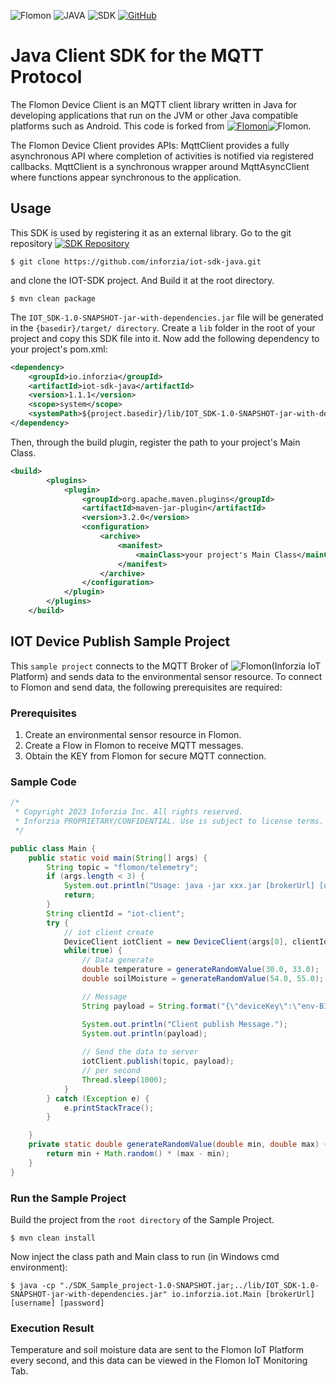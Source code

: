 ![Flomon](https://img.shields.io/badge/FLOMON-blue)
![JAVA](https://img.shields.io/badge/JAVA-green) 
![SDK](https://img.shields.io/badge/SDK-black)
[![GitHub](https://img.shields.io/badge/license-EPL--1.0-FF0033.svg)](https://github.com/inforzia/mqtt.java-sdk/LICENSE)
# Java Client SDK for the MQTT Protocol

The Flomon Device Client is an MQTT client library written in Java for developing applications that run on the JVM or other Java compatible platforms such as Android.
This code is forked from [![Flomon](https://img.shields.io/badge/Paho-Project-blue)](https://github.com/orgs/eclipse/repositories?q=java+mqtt&type=all&language=&sort=)![Flomon](https://img.shields.io/badge/version-1.2.5-blue).

The Flomon Device Client provides APIs: MqttClient provides a fully asynchronous API where completion of activities is notified via registered callbacks. MqttClient is a synchronous wrapper around MqttAsyncClient where functions appear synchronous to the application.

## Usage
This SDK is used by registering it as an external library. 
Go to the git repository [![SDK Repository](https://img.shields.io/badge/Inforzia%20SDK-Repo-green)](https://github.com/inforzia/mqtt.java-sdk)
```less
$ git clone https://github.com/inforzia/iot-sdk-java.git
```
and clone the IOT-SDK project. And Build it at the root directory.
```less
$ mvn clean package
```
The `IOT_SDK-1.0-SNAPSHOT-jar-with-dependencies.jar` file will be generated in the `{basedir}/target/ directory`. Create a `lib` folder in the root of your project and copy this SDK file into it.
Now add the following dependency to your project's pom.xml:

```xml
<dependency>
    <groupId>io.inforzia</groupId>
    <artifactId>iot-sdk-java</artifactId>
    <version>1.1.1</version>
    <scope>system</scope>
    <systemPath>${project.basedir}/lib/IOT_SDK-1.0-SNAPSHOT-jar-with-dependencies.jar</systemPath>
</dependency>
```

Then, through the build plugin, register the path to your project's Main Class.

```xml
<build>
        <plugins>
            <plugin>
                <groupId>org.apache.maven.plugins</groupId>
                <artifactId>maven-jar-plugin</artifactId>
                <version>3.2.0</version>
                <configuration>
                    <archive>
                        <manifest>
                            <mainClass>your project's Main Class</mainClass>
                        </manifest>
                    </archive>
                </configuration>
            </plugin>
        </plugins>
    </build>
```

## IOT Device Publish Sample Project
This `sample project` connects to the MQTT Broker of ![Flomon](https://img.shields.io/badge/Flomon-8A2BE2)(Inforzia IoT Platform) and sends data to the environmental sensor resource. To connect to Flomon and send data, the following prerequisites are required:

### Prerequisites

1. Create an environmental sensor resource in Flomon.
2. Create a Flow in Flomon to receive MQTT messages.
3. Obtain the KEY from Flomon for secure MQTT connection.

### Sample Code
```java
/*
 * Copyright 2023 Inforzia Inc. All rights reserved.
 * Inforzia PROPRIETARY/CONFIDENTIAL. Use is subject to license terms.
 */

public class Main {
    public static void main(String[] args) {
        String topic = "flomon/telemetry";
        if (args.length < 3) {
            System.out.println("Usage: java -jar xxx.jar [brokerUrl] [username] [password]");
            return;
        }
        String clientId = "iot-client";
        try {
            // iot client create
            DeviceClient iotClient = new DeviceClient(args[0], clientId, args[1], args[2]);
            while(true) {
                // Data generate
                double temperature = generateRandomValue(30.0, 33.0);
                double soilMoisture = generateRandomValue(54.0, 55.0);

                // Message
                String payload = String.format("{\"deviceKey\":\"env-B14\",\"temperature\":%.2f,\"soil_moisture\":%.2f}", temperature, soilMoisture);

                System.out.println("Client publish Message.");
                System.out.println(payload);
                
                // Send the data to server
                iotClient.publish(topic, payload);
                // per second
                Thread.sleep(1000);
            }
        } catch (Exception e) {
            e.printStackTrace();
        }

    }
    private static double generateRandomValue(double min, double max) {
        return min + Math.random() * (max - min);
    }
}
```
### Run the Sample Project

Build the project from the `root directory` of the Sample Project.
```less
$ mvn clean install
```
Now inject the class path and Main class to run (in Windows cmd environment):

```less
$ java -cp "./SDK_Sample_project-1.0-SNAPSHOT.jar;../lib/IOT_SDK-1.0-SNAPSHOT-jar-with-dependencies.jar" io.inforzia.iot.Main [brokerUrl] [username] [password]
```

### Execution Result
Temperature and soil moisture data are sent to the Flomon IoT Platform every second, and this data can be viewed in the Flomon IoT Monitoring Tab.
